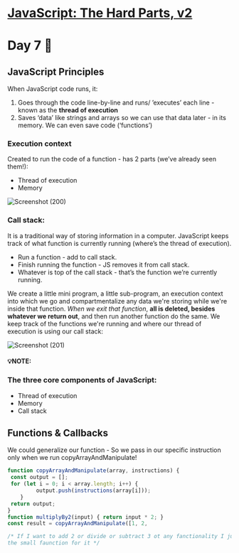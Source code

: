 # [**JavaScript: The Hard Parts, v2**](https://frontendmasters.com/courses/javascript-hard-parts-v2/)

# Day 7 🤩

## JavaScript Principles  
When JavaScript code runs, it:

1. Goes through the code line-by-line and runs/ ’executes’ each line - known as the **thread of execution**
2. Saves ‘data’ like strings and arrays so we can use that data later - in its memory. We can even save code (‘functions’)

### Execution context
Created to run the code of a function - has 2 parts (we’ve already seen them!):
- Thread of execution
- Memory

![Screenshot (200)](https://github.com/aya-thafer2/Mastering-JavaScript-in-20-Days/assets/121509832/2a967d68-e392-469f-8d2f-83528e6735c2)


### Call stack: 

It is a traditional way of storing information in a computer.
JavaScript keeps track of what function is currently running (where’s the thread of execution).

* Run a function - add to call stack.
* Finish running the function - JS removes it from call stack.
* Whatever is top of the call stack - that’s the function we’re   currently running.



 We create a little mini program, a little sub-program, an execution context into which we go and compartmentalize any data we're storing while we're inside that function. *When we exit that function*, **all is deleted, besides whatever we return out**, and then run another function do the same.
We keep track of the functions we're running and where our thread of execution is using our call stack:

![Screenshot (201)](https://github.com/aya-thafer2/Mastering-JavaScript-in-20-Days/assets/121509832/1561e813-fda5-4286-931b-9a34e7dd1d31)

#### 💡**NOTE:**
### **The three core components of JavaScript:**
- Thread of execution
- Memory
- Call stack

## Functions & Callbacks 

We could generalize our function - So we pass in our specific instruction only when we run copyArrayAndManipulate!

```javaScript
function copyArrayAndManipulate(array, instructions) {
 const output = [];
 for (let i = 0; i < array.length; i++) {
		 output.push(instructions(array[i]));
	}
 return output;
}
function multiplyBy2(input) { return input * 2; }
const result = copyArrayAndManipulate([1, 2,

/* If I want to add 2 or divide or subtract 3 ot any fanctionality I just write
the small faunction for it */
```







